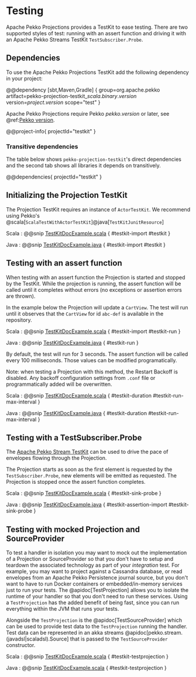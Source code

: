 # Testing

Apache Pekko Projections provides a TestKit to ease testing. There are two supported styles of test: running with an assert function and driving it with an Apache Pekko Streams TestKit `TestSubscriber.Probe`.

## Dependencies

To use the Apache Pekko Projections TestKit add the following dependency in your project:

@@dependency [sbt,Maven,Gradle] {
  group=org.apache.pekko
  artifact=pekko-projection-testkit_$scala.binary.version$
  version=$project.version$
  scope="test"
}

Apache Pekko Projections require Pekko $pekko.version$ or later, see @ref:[Pekko version](overview.md#pekko-version).

@@project-info{ projectId="testkit" }

### Transitive dependencies

The table below shows `pekko-projection-testkit`'s direct dependencies and the second tab shows all libraries it depends on transitively.

@@dependencies{ projectId="testkit" }

## Initializing the Projection TestKit

The Projection TestKit requires an instance of `ActorTestKit`. We recommend using Pekko's @scala[`ScalaTestWithActorTestKit`]@java[`TestKitJunitResource`]

Scala
:  @@snip [TestKitDocExample.scala](/examples/src/test/scala/docs/testkit/TestKitDocExample.scala) { #testkit-import #testkit }

Java
:  @@snip [TestKitDocExample.java](/examples/src/test/java/jdocs/testkit/TestKitDocExample.java) { #testkit-import #testkit }

## Testing with an assert function

When testing with an assert function the Projection is started and stopped by the TestKit. While the projection is running, the assert function will be called until it completes without errors (no exceptions or assertion errors are thrown).

In the example below the Projection will update a `CartView`. The test will run until it observes that the `CartView` for id `abc-def` is available in the repository.  

Scala
:  @@snip [TestKitDocExample.scala](/examples/src/test/scala/docs/testkit/TestKitDocExample.scala) { #testkit-import #testkit-run }

Java
:  @@snip [TestKitDocExample.java](/examples/src/test/java/jdocs/testkit/TestKitDocExample.java) { #testkit-run }

By default, the test will run for 3 seconds. The assert function will be called every 100 milliseconds. Those values can be modified programatically.


Note: when testing a Projection with this method, the Restart Backoff is disabled. Any backoff configuration settings from `.conf` file or programmatically added will be overwritten.

Scala
:  @@snip [TestKitDocExample.scala](/examples/src/test/scala/docs/testkit/TestKitDocExample.scala) { #testkit-duration #testkit-run-max-interval }

Java
:  @@snip [TestKitDocExample.java](/examples/src/test/java/jdocs/testkit/TestKitDocExample.java) { #testkit-duration #testkit-run-max-interval }  

## Testing with a TestSubscriber.Probe

The [Apache Pekko Stream TestKit](https://pekko.apache.org/docs/pekko/current/stream/stream-testkit.html#using-the-testkit) can be used to drive the pace of envelopes flowing through the Projection.

The Projection starts as soon as the first element is requested by the `TestSubscriber.Probe`, new elements will be emitted as requested. The Projection is stopped once the assert function completes.

Scala
:  @@snip [TestKitDocExample.scala](/examples/src/test/scala/docs/testkit/TestKitDocExample.scala) { #testkit-sink-probe }

Java
:  @@snip [TestKitDocExample.java](/examples/src/test/java/jdocs/testkit/TestKitDocExample.java) { #testkit-assertion-import #testkit-sink-probe }

## Testing with mocked Projection and SourceProvider

To test a handler in isolation you may want to mock out the implementation of a Projection or SourceProvider so that you don't have to setup and teardown the associated technology as part of your _integration_ test.
For example, you may want to project against a Cassandra database, or read envelopes from an Apache Pekko Persistence journal source, but you don't want to have to run Docker containers or embedded/in-memory services just to run your tests.
The @apidoc[TestProjection] allows you to isolate the runtime of your handler so that you don't need to run these services.
Using a `TestProjection` has the added benefit of being fast, since you can run everything within the JVM that runs your tests.

Alongside the `TestProjection` is the @apidoc[TestSourceProvider] which can be used to provide test data to the `TestProjection` running the handler.
Test data can be represented in an akka streams @apidoc[pekko.stream.(javadsl|scaladsl).Source] that is passed to the `TestSourceProvider` constructor.

Scala
:  @@snip [TestKitDocExample.scala](/examples/src/test/scala/docs/testkit/TestKitDocExample.scala) { #testkit-testprojection }

Java
:  @@snip [TestKitDocExample.scala](/examples/src/test/java/jdocs/testkit/TestKitDocExample.java) { #testkit-testprojection }
